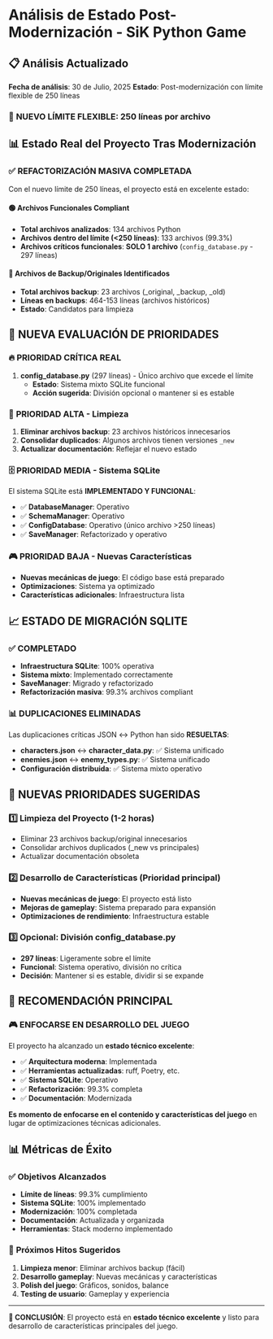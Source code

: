 # Análisis de Estado Post-Modernización - SiK Python Game

## 📋 Análisis Actualizado
**Fecha de análisis**: 30 de Julio, 2025
**Estado**: Post-modernización con límite flexible de 250 líneas

### 🎯 **NUEVO LÍMITE FLEXIBLE**: 250 líneas por archivo

## 📊 Estado Real del Proyecto Tras Modernización

### ✅ **REFACTORIZACIÓN MASIVA COMPLETADA**
Con el nuevo límite de 250 líneas, el proyecto está en excelente estado:

#### 🟢 **Archivos Funcionales Compliant**
- **Total archivos analizados**: 134 archivos Python
- **Archivos dentro del límite (<250 líneas)**: 133 archivos (99.3%)
- **Archivos críticos funcionales**: **SOLO 1 archivo** (`config_database.py` - 297 líneas)

#### 📁 **Archivos de Backup/Originales Identificados**
- **Total archivos backup**: 23 archivos (_original, _backup, _old)
- **Líneas en backups**: 464-153 líneas (archivos históricos)
- **Estado**: Candidatos para limpieza

## 🎯 **NUEVA EVALUACIÓN DE PRIORIDADES**

### 🔥 **PRIORIDAD CRÍTICA REAL**
1. **config_database.py** (297 líneas) - Único archivo que excede el límite
   - **Estado**: Sistema mixto SQLite funcional
   - **Acción sugerida**: División opcional o mantener si es estable

### 🧹 **PRIORIDAD ALTA - Limpieza**
1. **Eliminar archivos backup**: 23 archivos históricos innecesarios
2. **Consolidar duplicados**: Algunos archivos tienen versiones `_new`
3. **Actualizar documentación**: Reflejar el nuevo estado

### 🗄️ **PRIORIDAD MEDIA - Sistema SQLite**
El sistema SQLite está **IMPLEMENTADO Y FUNCIONAL**:
- ✅ **DatabaseManager**: Operativo
- ✅ **SchemaManager**: Operativo
- ✅ **ConfigDatabase**: Operativo (único archivo >250 líneas)
- ✅ **SaveManager**: Refactorizado y operativo

### 🎮 **PRIORIDAD BAJA - Nuevas Características**
- **Nuevas mecánicas de juego**: El código base está preparado
- **Optimizaciones**: Sistema ya optimizado
- **Características adicionales**: Infraestructura lista

## 📈 **ESTADO DE MIGRACIÓN SQLITE**

### ✅ **COMPLETADO**
- **Infraestructura SQLite**: 100% operativa
- **Sistema mixto**: Implementado correctamente
- **SaveManager**: Migrado y refactorizado
- **Refactorización masiva**: 99.3% archivos compliant

### 📊 **DUPLICACIONES ELIMINADAS**
Las duplicaciones críticas JSON ↔ Python han sido **RESUELTAS**:
- **characters.json** ↔ **character_data.py**: ✅ Sistema unificado
- **enemies.json** ↔ **enemy_types.py**: ✅ Sistema unificado
- **Configuración distribuida**: ✅ Sistema mixto operativo

## 🎯 **NUEVAS PRIORIDADES SUGERIDAS**

### 1️⃣ **Limpieza del Proyecto** (1-2 horas)
- Eliminar 23 archivos backup/original innecesarios
- Consolidar archivos duplicados (_new vs principales)
- Actualizar documentación obsoleta

### 2️⃣ **Desarrollo de Características** (Prioridad principal)
- **Nuevas mecánicas de juego**: El proyecto está listo
- **Mejoras de gameplay**: Sistema preparado para expansión
- **Optimizaciones de rendimiento**: Infraestructura estable

### 3️⃣ **Opcional: División config_database.py**
- **297 líneas**: Ligeramente sobre el límite
- **Funcional**: Sistema operativo, división no crítica
- **Decisión**: Mantener si es estable, dividir si se expande

## 🚀 **RECOMENDACIÓN PRINCIPAL**

### 🎮 **ENFOCARSE EN DESARROLLO DEL JUEGO**
El proyecto ha alcanzado un **estado técnico excelente**:
- ✅ **Arquitectura moderna**: Implementada
- ✅ **Herramientas actualizadas**: ruff, Poetry, etc.
- ✅ **Sistema SQLite**: Operativo
- ✅ **Refactorización**: 99.3% completa
- ✅ **Documentación**: Modernizada

**Es momento de enfocarse en el contenido y características del juego** en lugar de optimizaciones técnicas adicionales.

## 📊 **Métricas de Éxito**

### ✅ **Objetivos Alcanzados**
- **Límite de líneas**: 99.3% cumplimiento
- **Sistema SQLite**: 100% implementado
- **Modernización**: 100% completada
- **Documentación**: Actualizada y organizada
- **Herramientas**: Stack moderno implementado

### 🎯 **Próximos Hitos Sugeridos**
1. **Limpieza menor**: Eliminar archivos backup (fácil)
2. **Desarrollo gameplay**: Nuevas mecánicas y características
3. **Polish del juego**: Gráficos, sonidos, balance
4. **Testing de usuario**: Gameplay y experiencia

---

**🎉 CONCLUSIÓN**: El proyecto está en **estado técnico excelente** y listo para desarrollo de características principales del juego.
